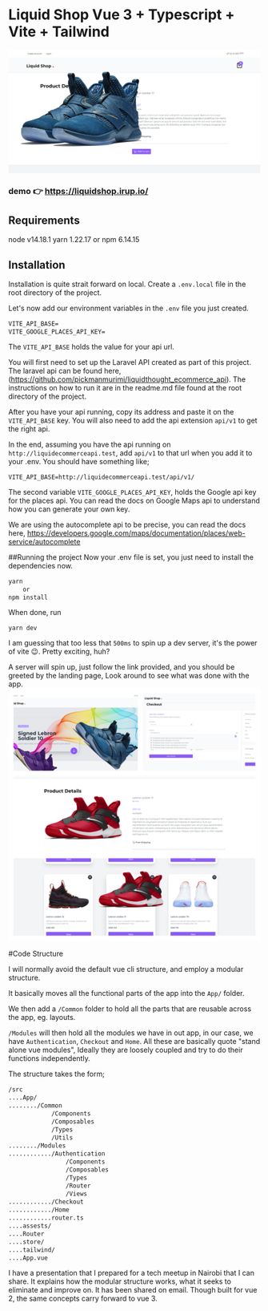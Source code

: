 # Liquid Shop Vue 3 + Typescript + Vite + Tailwind

![Liquid Details Page](https://github.com/pickmanmurimi/liquidthought_ecommerce_frontend/blob/main/public/productdetails.png?raw=true)

### demo  👉  https://liquidshop.irup.io/

## Requirements

node v14.18.1
yarn 1.22.17 or npm 6.14.15

## Installation
Installation is quite strait forward on local.
Create a `.env.local` file in the root directory of the project.

Let's now add our environment variables in the `.env` file you just created.

    VITE_API_BASE=
    VITE_GOOGLE_PLACES_API_KEY=

The `VITE_API_BASE` holds the value for your api url.

You will first need to set up the Laravel API created as part of this project.
The laravel api can be found here, (https://github.com/pickmanmurimi/liquidthought_ecommerce_api).
The instructions on how to run it are in the readme.md file found at the root directory of the project.

After you have your api running, copy its address and paste it on the `VITE_API_BASE` key. You will also
need to add the api extension `api/v1` to get the right api.

In the end, assuming you have the api running on `http://liquidecommerceapi.test`, add `api/v1` to that url
when you add it to your .env. You should have something like;

    VITE_API_BASE=http://liquidecommerceapi.test/api/v1/

The second variable `VITE_GOOGLE_PLACES_API_KEY`, holds the Google api key for the places api.
You can read the docs on Google Maps api to understand how you can generate your own key.

We are using the autocomplete api to be precise, you can read the docs here,
https://developers.google.com/maps/documentation/places/web-service/autocomplete

##Running the project
 Now your .env file is set, you just need to install the dependencies now.

    yarn
        or
    npm install

When done, run

    yarn dev
I am guessing that too less that `500ms` to spin up a dev server, it's the power of vite 😉.
Pretty exciting, huh?

A server will spin up, just follow the link provided, and you should be greeted by the landing page,
Look around to see what was done with the app.
![Liquid store collage](https://github.com/pickmanmurimi/liquidthought_ecommerce_frontend/blob/main/public/liquidshopcollage.png?raw=true)

#Code Structure

I will normally avoid the default vue cli structure, and employ a modular structure.

It basically moves all the functional parts of the app into the `App/` folder.

We then add a `/Common` folder to hold all the parts that are reusable across the app, eg. layouts.

`/Modules` will then hold all the modules we have in out app, in our case, we have
`Authentication`, `Checkout` and `Home`.
All these are basically quote "stand alone vue modules", Ideally they are loosely coupled and try to do their functions
independently.

The structure takes the form;

    /src
    ....App/
    ......../Common
                /Components
                /Composables
                /Types
                /Utils
    ......../Modules
    ............/Authentication
                    /Components
                    /Composables
                    /Types
                    /Router
                    /Views
    ............/Checkout
    ............/Home
    ............router.ts
    ....assests/
    ....Router
    ....store/
    ....tailwind/
    ....App.vue

I have a presentation that I prepared for a tech meetup in Nairobi that I can share.
It explains how the modular structure works, what it seeks to eliminate and improve on.
It has been shared on email. Though built for vue 2, the same concepts carry forward to vue 3.
